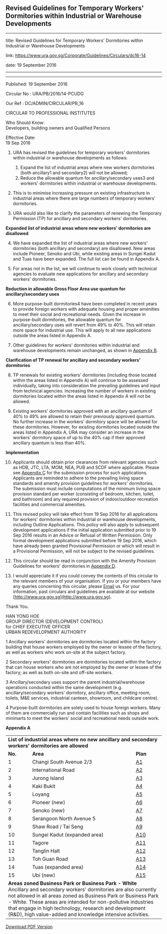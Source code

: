 ## Revised Guidelines for Temporary Workers' Dormitories within Industrial or Warehouse Developments

---

title: Revised Guidelines for Temporary Workers' Dormitories within Industrial or Warehouse Developments

link: https://www.ura.gov.sg/Corporate/Guidelines/Circulars/dc16-14

date: 19 September 2016

---

---

Published: 19 September 2016

Circular No : URA/PB/2016/14-PCUDG

Our Ref : DC/ADMIN/CIRCULAR/PB_16

CIRCULAR TO PROFESSIONAL INSTITUTES

Who Should Know:  
Developers, building owners and Qualified Persons

Effective Date:  
19 Sep 2016

1.  URA has revised the guidelines for temporary workers' dormitories within industrial or warehouse developments as follows:

    1.  Expand the list of industrial areas where new workers dormitories (both ancillary1 and secondary2) will not be allowed;
    2.  Reduce the allowable quantum for ancillary/secondary uses3 and workers' dormitories within industrial or warehouse developments.

2.  This is to minimise increasing pressure on existing infrastructure in industrial areas where there are large numbers of temporary workers' dormitories.

3.  URA would also like to clarify the parameters of renewing the Temporary Permission (TP) for ancillary and secondary workers' dormitories.

**Expanded list of industrial areas where new workers' dormitories are disallowed**

4.  We have expanded the list of industrial areas where new workers' dormitories (both ancillary and secondary) are disallowed. New areas include Pioneer, Senoko and Ubi, while existing areas in Sungei Kadut and Tuas have been expanded. The full list can be found in Appendix A.

5.  For areas not in the list, we will continue to work closely with technical agencies to evaluate new applications for ancillary and secondary workers' dormitories.

**Reduction in allowable Gross Floor Area use quantum for ancillary/secondary uses**

6.  More purpose-built dormitories4 have been completed in recent years to provide foreign workers with adequate housing and proper amenities to meet their social and recreational needs. Given the increase in purpose-built dormitories, the allowable quantum for ancillary/secondary uses will revert from 49% to 40%. This will retain more space for industrial use. This will apply to all new applications outside the areas listed in Appendix A.

7.  Other guidelines for workers' dormitories within industrial and warehouse developments remain unchanged, as shown in [Appendix B](https://www.ura.gov.sg/-/media/User-Defined/URA-Online/circulars/2016/Sep/dc16-14/dc16-14-Appendix-B.pdf).

**Clarification of TP renewal for ancillary and secondary workers' dormitories**

8.  TP renewals for existing workers' dormitories (including those located within the areas listed in Appendix A) will continue to be assessed individually, taking into consideration the prevailing guidelines and input from technical agencies. Increasing the number of workers in existing dormitories located within the areas listed in Appendix A will not be allowed.

9.  Existing workers' dormitories approved with an ancillary quantum of 40% to 49% are allowed to retain their previously approved quantum. No further increase in the workers' dormitory space will be allowed for these dormitories. However, for existing dormitories located outside the areas listed in Appendix A, URA may consider an increase in the workers' dormitory space of up to the 40% cap if their approved ancillary quantum is less than 40%.

**Implementation**

10. Applicants should obtain prior clearances from relevant agencies such as HDB, JTC, LTA, MOM, NEA, PUB and SCDF where applicable. Please see [Appendix C](https://www.ura.gov.sg/-/media/User-Defined/URA-Online/circulars/2016/Sep/dc16-14/dc16-14-Appendix-C.pdf) for the submission process for such applications. Applicants are reminded to adhere to the prevailing living space standards and amenity provision guidelines for workers' dormitories. The submission must include computations of the minimum living space provision standard per worker (consisting of bedroom, kitchen, toilet, and bathroom) and any required provision of indoor/outdoor recreation facilities and commercial amenities.

11. This revised policy will take effect from 19 Sep 2016 for all applications for workers' dormitories within industrial or warehouse developments, including Outline Applications. This policy will also apply to subsequent development applications if the initial application submitted prior to 19 Sep 2016 results in an Advice or Refusal of Written Permission. Only formal development applications submitted before 19 Sep 2016, which have already been granted Provisional Permission or which will result in a Provisional Permission, will not be subject to the revised guidelines.

12. This circular should be read in conjunction with the Amenity Provision Guidelines for workers' dormitories in [Appendix D](https://www.ura.gov.sg/-/media/User-Defined/URA-Online/circulars/2016/Sep/dc16-14/dc16-14-Appendix-D.pdf).

13. I would appreciate it if you could convey the contents of this circular to the relevant members of your organisation. If you or your members have any queries concerning this circular, please [Email](https://www.ura.gov.sg/feedbackWeb/contactus_feedback.jsp) us. For your information, past circulars and guidelines are available at our website [http://www.ura.gov.sg](http://www.ura.gov.sg).

Thank You.

HAN YONG HOE  
GROUP DIRECTOR (DEVELOPMENT CONTROL)  
for CHIEF EXECUTIVE OFFICER  
URBAN REDEVELOPMENT AUTHORITY

1 Ancillary workers' dormitories are dormitories located within the factory building that house workers employed by the owner or lessee of the factory, as well as workers who work on-site at the subject factory.

2 Secondary workers' dormitories are dormitories located within the factory that can house workers who are not employed by the owner or lessee of the factory; as well as both on-site and off-site workers.

3 Ancillary/secondary uses support the parent industrial/warehouse operations conducted within the same development (e.g. ancillary/secondary workers' dormitory, ancillary office, meeting room, toilets, M&E services, industrial canteen, showroom, and childcare centre).

4 Purpose-built dormitories are solely used to house foreign workers. Many of them are commercially run and contain facilities such as shops and minimarts to meet the workers' social and recreational needs outside work.

**Appendix A**

<table class="style9" style="width: 100%;" cellspacing="3" cellpadding="3"><tbody><tr><td class="style10" colspan="3"><strong>List of industrial areas where no new ancillary and secondary workers' dormitories are allowed</strong></td></tr><tr><td class="style10"><strong>No.</strong></td><td class="style10"><strong>Area</strong></td><td class="style10"><strong>Plan</strong></td></tr><tr><td class="style10">1</td><td class="style10">Changi South Avenue 2/3</td><td class="style10"><a></a><a href="/-/media/User-Defined/URA-Online/circulars/2016/Sep/dc16-14/dc16-14-Plan-A1-Changi-South-Avenue.pdf" target="_blank">A1</a></td></tr><tr><td class="style10">2</td><td class="style10">International Road</td><td class="style10"><a></a><a href="/-/media/User-Defined/URA-Online/circulars/2016/Sep/dc16-14/dc16-14-Plan-A2-International-Road.pdf" target="_blank">A2</a></td></tr><tr><td class="style10">3</td><td class="style10">Jurong Island</td><td class="style10"><a></a><a href="/-/media/User-Defined/URA-Online/circulars/2016/Sep/dc16-14/dc16-14-Plan-A3-Jurong-Island.pdf" target="_blank">A3</a></td></tr><tr><td class="style10">4</td><td class="style10">Kaki Bukit</td><td class="style10"><a></a><a href="/-/media/User-Defined/URA-Online/circulars/2016/Sep/dc16-14/dc16-14-Plan-A4-Kaki-Bukit.pdf" target="_blank">A4</a></td></tr><tr><td class="style10">5</td><td class="style10">Loyang</td><td class="style10"><a></a><a href="/-/media/User-Defined/URA-Online/circulars/2016/Sep/dc16-14/dc16-14-Plan-A5-Loyang.pdf" target="_blank">A5</a></td></tr><tr><td class="style10">6</td><td class="style10">Pioneer (new)</td><td class="style10"><a></a><a href="/-/media/User-Defined/URA-Online/circulars/2016/Sep/dc16-14/dc16-14-Plan-A6-Pioneer.pdf" target="_blank">A6</a></td></tr><tr><td class="style10">7</td><td class="style10">Senoko (new)</td><td class="style10"><a></a><a href="/-/media/User-Defined/URA-Online/circulars/2016/Sep/dc16-14/dc16-14-Plan-A7-Senoko.pdf" target="_blank">A7</a></td></tr><tr><td class="style10">8</td><td class="style10">Serangoon North Avenue 5</td><td class="style10"><a></a><a href="/-/media/User-Defined/URA-Online/circulars/2016/Sep/dc16-14/dc16-14-Plan-A8-Serangoon-North-Avenue-5.pdf" target="_blank">A8</a></td></tr><tr><td class="style10">9</td><td class="style10">Shaw Road / Tai Seng</td><td class="style10"><a></a><a href="/-/media/User-Defined/URA-Online/circulars/2016/Sep/dc16-14/dc16-14-Plan-A9-Shaw-Road_Tai-Seng.pdf" target="_blank">A9</a></td></tr><tr><td class="style10">10</td><td class="style10">Sungei Kadut (expanded area)</td><td class="style10"><a></a><a href="/-/media/User-Defined/URA-Online/circulars/2016/Sep/dc16-14/dc16-14-Plan-A10-Sungei-Kadut.pdf" target="_blank">A10</a></td></tr><tr><td class="style10">11</td><td class="style10">Tagore</td><td class="style10"><a></a><a href="/-/media/User-Defined/URA-Online/circulars/2016/Sep/dc16-14/dc16-14-Plan-A11-Tagore.pdf" target="_blank">A11</a></td></tr><tr><td class="style10">12</td><td class="style10">Tanglin Halt</td><td class="style10"><a></a><a href="/-/media/User-Defined/URA-Online/circulars/2016/Sep/dc16-14/dc16-14-Plan-A12-Tanglin.pdf" target="_blank">A12</a></td></tr><tr><td class="style10">13</td><td class="style10">Toh Guan Road</td><td class="style10"><a></a><a href="/-/media/User-Defined/URA-Online/circulars/2016/Sep/dc16-14/dc16-14-Plan-A13-Toh-Guan-Road.pdf" target="_blank">A13</a></td></tr><tr><td class="style10">14</td><td class="style10">Tuas (expanded area)</td><td class="style10"><a></a><a href="/-/media/User-Defined/URA-Online/circulars/2016/Sep/dc16-14/dc16-14-Plan-A14-Tuas.pdf" target="_blank">A14</a></td></tr><tr><td class="style10">15</td><td class="style10">Ubi (new)</td><td class="style10"><a></a><a href="/-/media/User-Defined/URA-Online/circulars/2016/Sep/dc16-14/dc16-14-Plan-A15-Ubi.pdf" target="_blank">A15</a></td></tr><tr><td class="style10" colspan="3"><strong>Areas zoned Business Park or Business Park - White</strong><div>Ancillary and secondary workers' dormitories are also currently not allowed in all areas zoned as Business Park or Business Park - White. These areas are intended for non-pollutive industries that engage in high technology, research and development (R&amp;D), high value-added and knowledge intensive activities.</div></td></tr></tbody></table>

[Download PDF Version](https://www.ura.gov.sg/services/download_file.aspx?f={04543204-7A81-4B54-9081-EEF0FD3F1B18})
